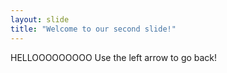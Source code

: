 ```yaml
---
layout: slide
title: "Welcome to our second slide!"
---
```

HELLOOOOOOOOO
Use the left arrow to go back!
